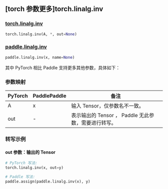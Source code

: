 ## [torch 参数更多]torch.linalg.inv

### [torch.linalg.inv](https://pytorch.org/docs/1.13/generated/torch.linalg.inv.html#torch.linalg.inv)

```python
torch.linalg.inv(A, *, out=None)
```

### [paddle.linalg.inv](https://www.paddlepaddle.org.cn/documentation/docs/zh/api/paddle/linalg/inv_cn.html)

```python
paddle.linalg.inv(x, name=None)
```

其中 PyTorch 相比 Paddle 支持更多其他参数，具体如下：

### 参数映射

| PyTorch | PaddlePaddle | 备注 |
| ------- | ------------ | ---------------------------------------------------- |
| A       | x            | 输入 Tensor，仅参数名不一致。                        |
| out     | -            | 表示输出的 Tensor ， Paddle 无此参数，需要进行转写。 |

### 转写示例

#### out 参数：输出的 Tensor

```python
# PyTorch 写法:
torch.linalg.inv(x, out=y)

# Paddle 写法:
paddle.assign(paddle.linalg.inv(x), y)
```
